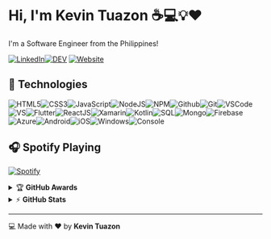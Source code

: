 
# Hi, I'm Kevin Tuazon ☕💻💡❤️
I'm a Software Engineer from the Philippines!

[![LinkedIn](https://img.shields.io/badge/linkedin-%230077B5.svg?&style=for-the-badge&logo=linkedin&logoColor=white)](https://www.linkedin.com/in/kevin-tuazon/)[![DEV](https://img.shields.io/badge/DEV-%23000000.svg?&style=for-the-badge&logo=dev.to&logoColor=white)](https://dev.to/kvntzn) [![Website](https://img.shields.io/badge/build-kvntzn-brightgreen?style=for-the-badge&logo=googlechrome&logoColor=white&label=website&labelColor=1A1625&color=1A1625
)](https://tuazonkevin.com)

## :wrench: Technologies

![HTML5](https://img.icons8.com/color/30/html-5.png)![CSS3](https://img.icons8.com/color/30/css3.png)![JavaScript](https://img.icons8.com/color/30/javascript.png)![NodeJS](https://img.icons8.com/color/30/nodejs.png)![NPM](https://img.icons8.com/color/30/npm.png)![Github](https://img.icons8.com/material-outlined/30/github.png)![Git](https://img.icons8.com/color/30/git.png)![VSCode](https://img.icons8.com/color/30/visual-studio-code-2019.png)![VS](https://img.icons8.com/color/30/visual-studio-2019.png)![Flutter](https://img.icons8.com/color/30/flutter.png)![ReactJS](https://img.icons8.com/color/30/react-native.png)![Xamarin](https://img.icons8.com/color/30/xamarin.png)![Kotlin](https://img.icons8.com/color/30/kotlin.png)![SQL](https://img.icons8.com/color/30/sql.png)![Mongo](https://img.icons8.com/color/30/mongodb.png)![Firebase](https://img.icons8.com/color/30/firebase.png)![Azure](https://img.icons8.com/color/30/azure.png)![Android](https://img.icons8.com/color/30/android-os.png)![iOS](https://img.icons8.com/color/30/mac-os.png)![Windows](https://img.icons8.com/color/30/windows-10.png)![Console](https://img.icons8.com/color/30/console.png)

## :headphones: Spotify Playing

[![Spotify](https://novatorem.kvntzn.vercel.app/api/spotify)](https://open.spotify.com/user/22thtl7hfddgqx4cz7bctd2za)



<details>
    <summary>&#127942 <b>GitHub Awards</b></summary><br/>

![Github Trophy](https://github-profile-trophy.vercel.app/?username=kvntzn)

</details>

<details>
    <summary>&#9889 <b>GitHub Stats</b></summary><br/>

[![Kevin Tuazon Github Stats](https://kvntzn-github-readme-stats.vercel.app/api?username=kvntzn&show_icons=true&hide_border=true)](https://github.com/kvntzn/github-readme-stats) [![Top Language](https://kvntzn-github-readme-stats.vercel.app/api/top-langs?username=kvntzn&show_icons=true&layout=compact&hide_border=true&hide=php&langs_count=8)](https://github.com/kvntzn/github-readme-stats)
</details>

---

:computer: Made with :heart: by **Kevin Tuazon**


[website]: https://kvntzn.github.io
[linkedin]: https://linkedin.com/in/kevin-tuazon/

